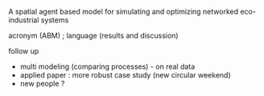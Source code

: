 

A spatial agent based model for simulating and optimizing networked eco-industrial systems

acronym (ABM) ; language (results and discussion)

follow up
 - multi modeling (comparing processes) - on real data
 - applied paper : more robust case study
 (new circular weekend)
 - new people ?
